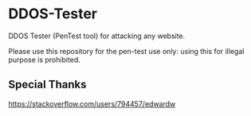 # DDOS-Tester

DDOS Tester (PenTest tool) for attacking any website.

Please use this repository for the pen-test use only: using this for illegal purpose is prohibited.

## Special Thanks
https://stackoverflow.com/users/794457/edwardw
